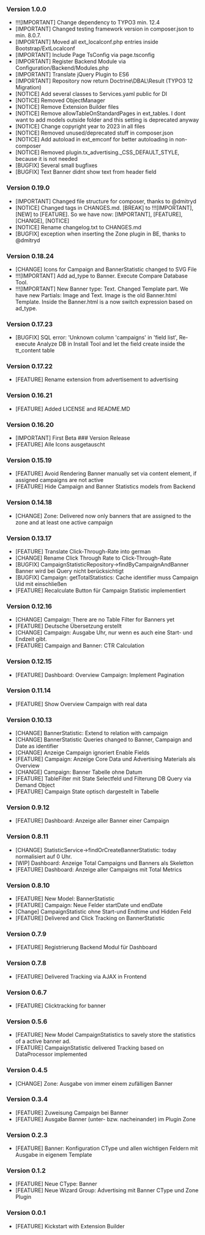### Version 1.0.0
- !!![IMPORTANT] Change dependency to TYPO3 min. 12.4
- [IMPORTANT] Changed testing framework version in composer.json to min. 8.0.7.
- [IMPORTANT] Moved all ext_localconf.php entries inside Bootstrap/ExtLocalconf
- [IMPORTANT] Include Page TsConfig via page.tsconfig
- [IMPORTANT] Register Backend Module via Configuration/Backend/Modules.php
- [IMPORTANT] Translate jQuery Plugin to ES6
- [IMPORTANT] Repository now return Doctrine\DBAL\Result (TYPO3 12 Migration)
- [NOTICE] Add several classes to Services.yaml public for DI
- [NOTICE] Removed ObjectManager
- [NOTICE] Remove Extension Builder files
- [NOTICE] Remove allowTableOnStandardPages in ext_tables. I dont want to add models outside folder and this setting is deprecated anyway
- [NOTICE] Change copyright year to 2023 in all files
- [NOTICE] Removed unused/deprecated stuff in composer.json
- [NOTICE] Add autoload in ext_emconf for better autoloading in non-composer
- [NOTICE] Removed plugin.tx_advertising._CSS_DEFAULT_STYLE, because it is not needed
- [BUGFIX] Several small bugfixes
- [BUGFIX] Text Banner didnt show text from header field

### Version 0.19.0
- [IMPORTANT] Changed file structure for composer, thanks to @dmitryd
- [NOTICE] Changed tags in CHANGES.md. [BREAK] to !!![IMPORTANT], [NEW] to [FEATURE]. So we have now: [IMPORTANT], [FEATURE], [CHANGE], [NOTICE]
- [NOTICE] Rename changelog.txt to CHANGES.md
- [BUGFIX] exception when inserting the Zone plugin in BE, thanks to @dmitryd

### Version 0.18.24
- [CHANGE] Icons for Campaign and BannerStatistic changed to SVG File
- !!![IMPORTANT] Add ad_type to Banner. Execute Compare Database Tool.
- !!![IMPORTANT] New Banner type: Text. Changed Template part. We have new Partials: Image and Text. Image is the old Banner.html Template. Inside the Banner.html is a now switch expression based on ad_type.

### Version 0.17.23
- [BUGFIX] SQL error: 'Unknown column 'campaigns' in 'field list', Re-execute Analyze DB in Install Tool and let the field create inside the tt_content table

### Version 0.17.22
- [FEATURE] Rename extension from advertisement to advertising

### Version 0.16.21
- [FEATURE] Added LICENSE and README.MD

### Version 0.16.20
- [IMPORTANT] First Beta ### Version Release
- [FEATURE] Alle Icons ausgetauscht

### Version 0.15.19
- [FEATURE] Avoid Rendering Banner manually set via content element, if assigned campaigns are not active
- [FEATURE] Hide Campaign and Banner Statistics models from Backend

### Version 0.14.18
- [CHANGE] Zone: Delivered now only banners that are assigned to the zone and at least one active campaign

### Version 0.13.17
- [FEATURE] Translate Click-Through-Rate into german
- [CHANGE] Rename Click Through Rate to Click-Through-Rate
- [BUGFIX] CampaignStatisticRepository->findByCampaignAndBanner Banner wird bei Query nicht berücksichtigt
- [BUGFIX] Campaign: getTotalStatistics: Cache identifier muss Campaign Uid mit einschließen
- [FEATURE] Recalculate Button für Campaign Statistic implementiert

### Version 0.12.16
- [CHANGE] Campaign: There are no Table Filter for Banners yet
- [FEATURE] Deutsche Übersetzung erstellt
- [CHANGE] Campaign: Ausgabe Uhr, nur wenn es auch eine Start- und Endzeit gibt.
- [FEATURE] Campaign and Banner: CTR Calculation

### Version 0.12.15
- [FEATURE] Dashboard: Overview Campaign: Implement Pagination

### Version 0.11.14
- [FEATURE] Show Overview Campaign with real data

### Version 0.10.13
- [CHANGE] BannerStatistic: Extend to relation with campaign
- [CHANGE] BannerStatistic Queries changed to Banner, Campaign and Date as identifier
- [CHANGE] Anzeige Campaign ignoriert Enable Fields
- [FEATURE] Campaign: Anzeige Core Data und Advertising Materials als Overview
- [CHANGE] Campaign: Banner Tabelle ohne Datum
- [FEATURE] TableFilter mit State Selectfeld und Filterung DB Query via Demand Object
- [FEATURE] Campaign State optisch dargestellt in Tabelle

### Version 0.9.12
- [FEATURE] Dashboard: Anzeige aller Banner einer Campaign

### Version 0.8.11
- [CHANGE] StatisticService->findOrCreateBannerStatistic: today normalisiert auf 0 Uhr.
- [WIP] Dashboard: Anzeige Total Campaigns und Banners als Skeletton
- [FEATURE] Dashboard: Anzeige aller Campaigns mit Total Metrics

### Version 0.8.10
- [FEATURE] New Model: BannerStatistic
- [FEATURE] Campaign: Neue Felder startDate und endDate
- [Change] CampaignStatistic ohne Start-und Endtime und Hidden Feld
- [FEATURE] Delivered and Click Tracking on BannerStatistic

### Version 0.7.9
- [FEATURE] Registrierung Backend Modul für Dashboard

### Version 0.7.8
- [FEATURE] Delivered Tracking via AJAX in Frontend 

### Version 0.6.7
- [FEATURE] Clicktracking for banner

### Version 0.5.6
- [FEATURE] New Model CampaignStatistics to savely store the statistics of a active banner ad.
- [FEATURE] CampaignStatistic delivered Tracking based on DataProcessor implemented

### Version 0.4.5
- [CHANGE] Zone: Ausgabe von immer einem zufälligen Banner

### Version 0.3.4
- [FEATURE] Zuweisung Campaign bei Banner
- [FEATURE] Ausgabe Banner (unter- bzw. nacheinander) im Plugin Zone

### Version 0.2.3
- [FEATURE] Banner: Konfiguration CType und allen wichtigen Feldern mit Ausgabe in eigenem Template

### Version 0.1.2
- [FEATURE] Neue CType: Banner
- [FEATURE] Neue Wizard Group: Advertising mit Banner CType und Zone Plugin

### Version 0.0.1
- [FEATURE] Kickstart with Extension Builder